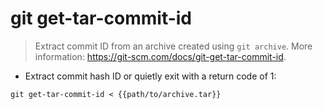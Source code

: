 # git get-tar-commit-id

> Extract commit ID from an archive created using `git archive`.
> More information: <https://git-scm.com/docs/git-get-tar-commit-id>.

- Extract commit hash ID or quietly exit with a return code of 1:

`git get-tar-commit-id < {{path/to/archive.tar}}`
